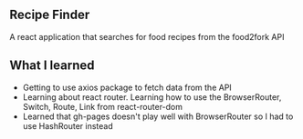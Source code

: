 <h2>Recipe Finder</h2>

A react application that searches for food recipes from the food2fork API 

<h2>What I learned</h2>

<ul>
  <li>Getting to use axios package to fetch data from the API</li>
  <li>Learning about react router. Learning how to use the BrowserRouter, Switch, Route, Link from react-router-dom</li>
  <li>Learned that gh-pages doesn't play well with BrowserRouter so I had to use HashRouter instead</li>
</ul>
